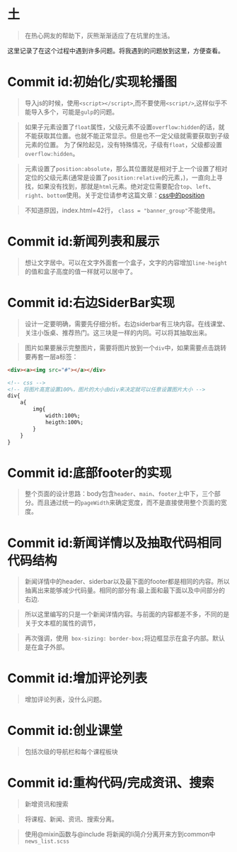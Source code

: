# 土

>在热心网友的帮助下，灰熊渐渐适应了在坑里的生活。

这里记录了在这个过程中遇到许多问题。将我遇到的问题放到这里，方便查看。

# Commit id:初始化/实现轮播图

>导入js的时候，使用`<script></script>`,而不要使用`<script/>`,这样似乎不能导入多个，可能是`gulp`的问题。

> 如果子元素设置了`float`属性，父级元素不设置`overflow:hidden`的话，就不能获取其位置。也就不能正常显示。但是也不一定父级就需要获取到子级元素的位置。
> 为了保险起见，没有特殊情况，子级有`float`，父级都设置`overflow:hidden`。

>元素设置了`position:absolute`，那么其位置就是相对于上一个设置了相对定位的父级元素(通常是设置了`position:relative`的元素，)，一直向上寻找，如果没有找到，那就是`html`元素。绝对定位需要配合`top`、`left`、`right`、`bottom`使用。关于定位请参考这篇文章：[css中的position](https://blog.csdn.net/majunzhu/article/details/79753381)

>不知道原因，index.html=42行， `class = "banner_group"`不能使用。


# Commit id:新闻列表和展示

>想让文字居中。可以在文字外面套一个盒子，文字的内容增加`line-height`的值和盒子高度的值一样就可以居中了。

# Commit id:右边SiderBar实现

>设计一定要明确，需要先仔细分析。右边siderbar有三块内容。在线课堂、关注小饭桌、推荐热门。这三块是一样的内同。可以将其抽取出来。

>图片如果要展示完整图片，需要将图片放到一个`div`中，如果需要点击跳转要再套一层a标签：

```html
<div><a><img src="#"></a></div>

<!-- css -->
<!-- 将图片高宽设置100%，图片的大小由div来决定就可以任意设置图片大小 -->
div{
    a{
        img{
            width:100%;
            heigth:100%;
        }
    }
}
```

# Commit id:底部footer的实现

>整个页面的设计思路：body包含`header`、`main`、`footer`上中下，三个部分。而且通过统一的`pageWidth`来确定宽度，而不是直接使用整个页面的宽度。

# Commit id:新闻详情以及抽取代码相同代码结构

>新闻详情中的header、siderbar以及最下面的footer都是相同的内容。所以抽离出来能够减少代码量。相同的部分有:最上面和最下面以及中间部分的右边.

>所以这里编写的只是一个新闻详情内容。与前面的内容都差不多，不同的是关于文本框的属性的调节，

>再次强调，使用` box-sizing: border-box;`将边框显示在盒子内部。默认是在盒子外部。

# Commit id:增加评论列表
> 增加评论列表，没什么问题。

# Commit id:创业课堂
> 包括次级的导航栏和每个课程板块

# Commit id:重构代码/完成资讯、搜索

>新增资讯和搜索

>将课程、新闻、资讯、搜索分离。

>使用@mixin函数与@include 将新闻的li简介分离开来方到common中`news_list.scss`
